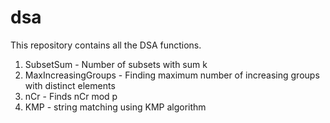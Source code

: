 # dsa
This repository contains all the DSA functions.

1. SubsetSum - Number of subsets with sum k
2. MaxIncreasingGroups - Finding maximum number of increasing groups with distinct elements
3. nCr - Finds nCr mod p
4. KMP - string matching using KMP algorithm
